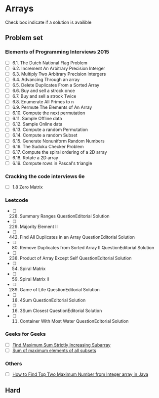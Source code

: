 # Arrays 
Check box indicate if a solution is availible
## Problem set
### Elements of Programming Interviews 2015
- [ ] 6.1. The Dutch National Flag Problem
- [ ] 6.2. Increment An Arbitrary Precision Interger
- [ ] 6.3. Multiply Two Arbitrary Precision Intergers
- [ ] 6.4. Advancing Through an array
- [ ] 6.5. Delete Duplicates From a Sorted Array
- [ ] 6.6. Buy and sell a strock once
- [ ] 6.7. Buy and sell a strock Twice
- [ ] 6.8. Enumerate All Primes to n  
- [ ] 6.9. Permute The Elements of An Array
- [ ] 6.10. Compute the next permutation
- [ ] 6.11. Sample Offline data
- [ ] 6.12. Sample Online data
- [ ] 6.13. Compute a random Permutation
- [ ] 6.14. Compute a random Subset
- [ ] 6.15. Generate Nonuniform Random Numbers
- [ ] 6.16. The Sudoku Checker Problem
- [ ] 6.17. Compute the spiral ordering of a 2D array
- [ ] 6.18. Rotate a 2D array
- [ ] 6.19. Compute rows in Pascal's triangle

### Cracking the code interviews 6e
- [ ] 1.8 Zero Matrix

### Leetcode
- [ ] 228. Summary Ranges QuestionEditorial Solution
- [ ] 229. Majority Element II 
- [ ] 442. Find All Duplicates in an Array QuestionEditorial Solution
- [ ] 80. Remove Duplicates from Sorted Array II QuestionEditorial Solution
- [ ] 238. Product of Array Except Self QuestionEditorial Solution
- [ ] 54. Spiral Matrix 
- [ ] 59. Spiral Matrix II 
- [ ] 289. Game of Life QuestionEditorial Solution
- [ ] 18. 4Sum QuestionEditorial Solution
- [ ] 16. 3Sum Closest QuestionEditorial Solution
- [ ] 11. Container With Most Water QuestionEditorial Solution

### Geeks for Geeks
- [ ] [Find Maximum Sum Strictly Increasing Subarray](http://www.geeksforgeeks.org/find-maximum-sum-strictly-increasing-subarray/)
- [ ] [Sum of maximum elements of all subsets](http://www.geeksforgeeks.org/sum-maximum-elements-subsets/)

### Others
- [ ] [How to Find Top Two Maximum Number from Integer array in Java](http://www.java67.com/2014/03/how-to-find-top-two-maximum-number-from-integer-array-java.html)



## Hard

